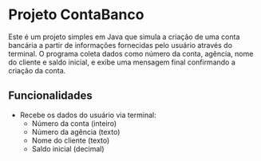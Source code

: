 # Projeto ContaBanco

Este é um projeto simples em Java que simula a criação de uma conta bancária a partir de informações fornecidas pelo usuário através do terminal. O programa coleta dados como número da conta, agência, nome do cliente e saldo inicial, e exibe uma mensagem final confirmando a criação da conta.

## Funcionalidades

- Recebe os dados do usuário via terminal:
  - Número da conta (inteiro)
  - Número da agência (texto)
  - Nome do cliente (texto)
  - Saldo inicial (decimal)
